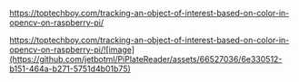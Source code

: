 https://toptechboy.com/tracking-an-object-of-interest-based-on-color-in-opencv-on-raspberry-pi/

https://toptechboy.com/tracking-an-object-of-interest-based-on-color-in-opencv-on-raspberry-pi/![image](https://github.com/jetbotml/PiPlateReader/assets/66527036/6e330512-b151-464a-b271-5751d4b01b75)
